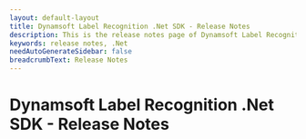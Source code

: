 ```yaml
---
layout: default-layout
title: Dynamsoft Label Recognition .Net SDK - Release Notes
description: This is the release notes page of Dynamsoft Label Recognition for .Net SDK.
keywords: release notes, .Net
needAutoGenerateSidebar: false
breadcrumbText: Release Notes
---
```


# Dynamsoft Label Recognition .Net SDK - Release Notes


